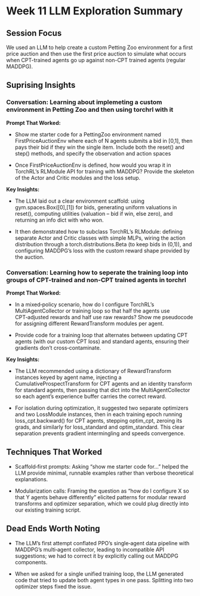 # Week 11 LLM Exploration Summary


## Session Focus 

We used an LLM to help create a custom Petting Zoo environment for a first price auction and then use the first price auction to simulate what occurs when CPT-trained agents go up against non-CPT trained agents (regular MADDPG).

## Suprising Insights

### Conversation: Learning about implemeting a custom environment in Petting Zoo and then using torchrl with it

**Prompt That Worked:** 

- Show me starter code for a PettingZoo environment named FirstPriceAuctionEnv where each of N agents submits a bid in [0,1], then pays their bid if they win the single item. Include both the reset() and step() methods, and specify the observation and action spaces

- Once FirstPriceAuctionEnv is defined, how would you wrap it in TorchRL’s RLModule API for training with MADDPG? Provide the skeleton of the Actor and Critic modules and the loss setup.

**Key Insights:**

- The LLM laid out a clear environment scaffold: using gym.spaces.Box([0],[1]) for bids, generating uniform valuations in reset(), computing utilities (valuation – bid if win, else zero), and returning an info dict with who won.

- It then demonstrated how to subclass TorchRL’s RLModule: defining separate Actor and Critic classes with simple MLPs, wiring the action distribution through a torch.distributions.Beta (to keep bids in (0,1)), and configuring MADDPG’s loss with the custom reward shape provided by the auction.


### Conversation: Learning how to seperate the training loop into groups of CPT-trained and non-CPT trained agents in torchrl

**Prompt That Worked:** 

- In a mixed‐policy scenario, how do I configure TorchRL’s MultiAgentCollector or training loop so that half the agents use CPT‑adjusted rewards and half use raw rewards? Show me pseudocode for assigning different RewardTransform modules per agent.

- Provide code for a training loop that alternates between updating CPT agents (with our custom CPT loss) and standard agents, ensuring their gradients don’t cross‐contaminate.

**Key Insights:**

- The LLM recommended using a dictionary of RewardTransform instances keyed by agent name, injecting a CumulativeProspectTransform for CPT agents and an identity transform for standard agents, then passing that dict into the MultiAgentCollector so each agent’s experience buffer carries the correct reward.

- For isolation during optimization, it suggested two separate optimizers and two LossModule instances, then in each training epoch running loss_cpt.backward() for CPT agents, stepping optim_cpt, zeroing its grads, and similarly for loss_standard and optim_standard. This clear separation prevents gradient intermingling and speeds convergence.

## Techniques That Worked

- Scaffold‐first prompts: Asking “show me starter code for…” helped the LLM provide minimal, runnable examples rather than verbose theoretical explanations.

- Modularization calls: Framing the question as “how do I configure X so that Y agents behave differently” elicited patterns for modular reward transforms and optimizer separation, which we could plug directly into our existing training script.

## Dead Ends Worth Noting

- The LLM’s first attempt conflated PPO’s single‐agent data pipeline with MADDPG’s multi‐agent collector, leading to incompatible API suggestions; we had to correct it by explicitly calling out MADDPG components.

- When we asked for a single unified training loop, the LLM generated code that tried to update both agent types in one pass. Splitting into two optimizer steps fixed the issue.